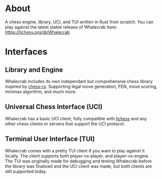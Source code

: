 # About
A chess engine, library, UCI, and TUI written in Rust from scratch.
You can play against the latest stable release of Whalecrab here: https://lichess.org/@/Whalecrab

# Interfaces
## Library and Engine
Whalecrab includes its own independant but comprehensive chess library inspired by [chess-rs](https://crates.io/crates/chess-rs). Supporting legal move generation, FEN, move scoring, minimax algorithm, and much more.
## Universal Chess Interface (UCI)
Whalecrab has a basic UCI client, fully compatible with [lichess](https://lichess.org) and any other chess clients or servers that support the UCI protocol. 
## Terminal User Interface (TUI)
Whalecrab comes with a pretty TUI client if you want to play against it locally. The client supports both player-vs-player, and player-vs-engine. The TUI was originally made for debugging and testing Whalecrab before the library was finalized and the UCI client was made, but both clients are still supported today.
